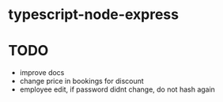 # typescript-node-express

# TODO

- improve docs
- change price in bookings for discount
- employee edit, if password didnt change, do not hash again